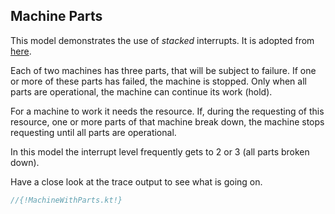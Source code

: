 ## Machine Parts

This model demonstrates the use of *stacked* interrupts. It is adopted from [here](https://github.com/salabim/salabim/blob/master/sample%20models/Demo%20interrupt%20resume.py).

Each of two machines has three parts, that will be subject to failure. If one or more of these parts has failed, the machine is stopped. Only when all parts are operational, the machine can continue its work (hold).

For a machine to work it needs the resource. If, during the requesting of this resource, one or more parts of that machine break down, the machine stops requesting until all parts are operational.

In this model the interrupt level frequently gets to 2 or 3 (all parts broken down).

Have a close look at the trace output to see what is going on.

```kotlin
//{!MachineWithParts.kt!}
```
